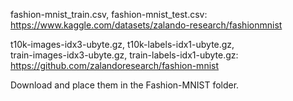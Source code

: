 fashion-mnist_train.csv, fashion-mnist_test.csv: \
https://www.kaggle.com/datasets/zalando-research/fashionmnist

t10k-images-idx3-ubyte.gz, t10k-labels-idx1-ubyte.gz, \
train-images-idx3-ubyte.gz, train-labels-idx1-ubyte.gz: \
https://github.com/zalandoresearch/fashion-mnist

Download and place them in the Fashion-MNIST folder.
